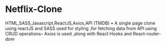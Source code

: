 # Netflix-Clone
HTML,SASS,Javascript,ReactJS,Axios,API (TMDB) • A single page clone using reactJS and SASS used for styling ,for fetching data from API using CRUD operations– Axios is used ,along with React Hooks and React-router-dom
